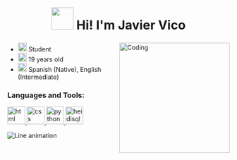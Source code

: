 <h1 align="center">
  <img src="https://cdn-icons-png.flaticon.com/512/2278/2278923.png" width="50" height="50" /> Hi! I'm Javier Vico
</h1>

<h3 align="center">

</h3>

<img align="right" alt="Coding" width="250" src="https://raw.githubusercontent.com/TheDudeThatCode/TheDudeThatCode/master/Assets/Developer.gif">


<ul>
  <li><img src="https://cdn-icons-png.flaticon.com/512/3749/3749784.png" width="20" height="20" /> Student</li>
  <li><img src="https://cdn-icons-png.flaticon.com/512/1864/1864509.png" width="20" height="20" /> 19 years old</li>
  <li><img src="https://cdn-icons-png.flaticon.com/512/888/888928.png" width="20" height="20" /> Spanish (Native), English (Intermediate)</li>

</ul>

<h3 align="left">Languages and Tools:</h3>
<p align="left"> 
  <a href="https://www.w3schools.com/html/" target="_blank" rel="noreferrer"> 
    <img src="https://cdn.jsdelivr.net/gh/devicons/devicon/icons/html5/html5-original.svg" alt="html" height="40" width="40" />
  </a> 
  <a href="https://www.w3.org/css/" target="_blank" rel="noreferrer">
    <img src="https://cdn.jsdelivr.net/gh/devicons/devicon/icons/css3/css3-original.svg" alt="css" height="40" width="40" />
  </a>
    <a href="https://www.python.org/" target="_blank" rel="noreferrer">
    <img src="https://cdn.jsdelivr.net/gh/devicons/devicon/icons/python/python-original.svg" alt="python" width="40" height="40">
  </a>
  <a href="https://www.heidisql.com/" target="_blank" rel="noreferrer">
    <img src="https://upload.wikimedia.org/wikipedia/commons/3/32/HeidiSQL_logo_image.png" alt="heidisql" width="40" height="40">
  </a>
</p>

<img src="https://user-images.githubusercontent.com/74038190/212284100-561aa473-3905-4a80-b561-0d28506553ee.gif" alt="Line animation" />
